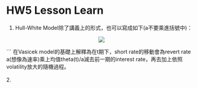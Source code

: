 # HW5 Lesson Learn

1. Hull-White Model除了講義上的形式，也可以寫成如下(a不要乘進括號中)：
<p align="center">
  <img src="https://render.githubusercontent.com/render/math?math=dr=a[\theta(t)/a-r] \times dt %2B \sigma \times dz">
</p>
``` 在Vasicek model的基礎上解釋為在t期下，short rate的移動會為revert rate a(想像為速率)乘上均值theta(t)/a減去前一期的interest rate，再去加上依照volatility放大的隨機過程。
<br/>
<br/>
2. 
